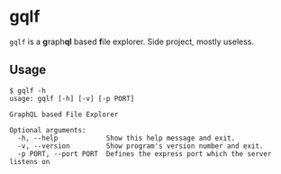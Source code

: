 # gqlf
```gqlf``` is a **g**raph**ql** based **f**ile explorer.
Side project, mostly useless.

## Usage

```
$ gqlf -h
usage: gqlf [-h] [-v] [-p PORT]

GraphQL based File Explorer

Optional arguments:
  -h, --help            Show this help message and exit.
  -v, --version         Show program's version number and exit.
  -p PORT, --port PORT  Defines the express port which the server listens on
```
